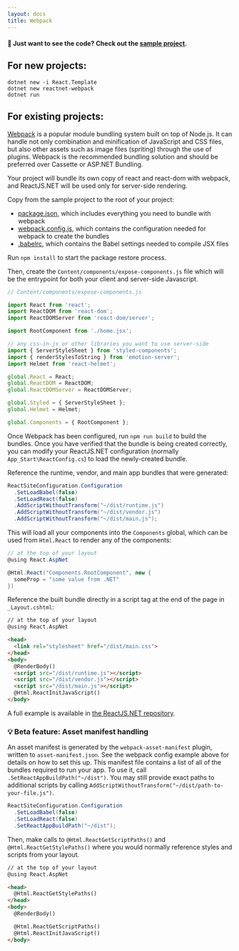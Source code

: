 ```yaml
---
layout: docs
title: Webpack
---
```


#### 👀  Just want to see the code? Check out the [sample project](https://github.com/reactjs/React.NET/tree/main/src/React.Template/reactnet-webpack).

## For new projects:

```
dotnet new -i React.Template
dotnet new reactnet-webpack
dotnet run
```

## For existing projects:

[Webpack](https://webpack.js.org/) is a popular module bundling system built on top of Node.js. It can handle not only combination and minification of JavaScript and CSS files, but also other assets such as image files (spriting) through the use of plugins. Webpack is the recommended bundling solution and should be preferred over Cassette or ASP.NET Bundling.

Your project will bundle its own copy of react and react-dom with webpack, and ReactJS.NET will be used only for server-side rendering.

Copy from the sample project to the root of your project:

- [package.json](https://github.com/reactjs/React.NET/blob/main/src/React.Template/reactnet-webpack/package.json), which includes everything you need to bundle with webpack
- [webpack.config.js](https://github.com/reactjs/React.NET/blob/main/src/React.Template/reactnet-webpack/webpack.config.js), which contains the configuration needed for webpack to create the bundles
- [.babelrc](https://github.com/reactjs/React.NET/blob/main/src/React.Template/reactnet-webpack/.babelrc), which contains the Babel settings needed to compile JSX files

Run `npm install` to start the package restore process.

Then, create the `Content/components/expose-components.js` file which will be the entrypoint for both your client and server-side Javascript.

```javascript
// Content/components/expose-components.js

import React from 'react';
import ReactDOM from 'react-dom';
import ReactDOMServer from 'react-dom/server';

import RootComponent from './home.jsx';

// any css-in-js or other libraries you want to use server-side
import { ServerStyleSheet } from 'styled-components';
import { renderStylesToString } from 'emotion-server';
import Helmet from 'react-helmet';

global.React = React;
global.ReactDOM = ReactDOM;
global.ReactDOMServer = ReactDOMServer;

global.Styled = { ServerStyleSheet };
global.Helmet = Helmet;

global.Components = { RootComponent };
```

Once Webpack has been configured, run `npm run build` to build the bundles. Once you have verified that the bundle is being created correctly, you can modify your ReactJS.NET configuration (normally `App_Start\ReactConfig.cs`) to load the newly-created bundle.

Reference the runtime, vendor, and main app bundles that were generated:

```csharp
ReactSiteConfiguration.Configuration
  .SetLoadBabel(false)
  .SetLoadReact(false)
  .AddScriptWithoutTransform("~/dist/runtime.js")
  .AddScriptWithoutTransform("~/dist/vendor.js")
  .AddScriptWithoutTransform("~/dist/main.js");
```

This will load all your components into the `Components` global, which can be used from `Html.React` to render any of the components:

```csharp
// at the top of your layout
@using React.AspNet

@Html.React("Components.RootComponent", new {
  someProp = "some value from .NET"
})
```

Reference the built bundle directly in a script tag at the end of the page in `_Layout.cshtml`:

```html
// at the top of your layout
@using React.AspNet

<head>
  <link rel="stylesheet" href="/dist/main.css">
</head>
<body>
  @RenderBody()
  <script src="/dist/runtime.js"></script>
  <script src="/dist/vendor.js"></script>
  <script src="/dist/main.js"></script>
  @Html.ReactInitJavaScript()
</body>
```

A full example is available in [the ReactJS.NET repository](https://github.com/reactjs/React.NET/tree/main/src/React.Template/reactnet-webpack).

### 💡  Beta feature: Asset manifest handling

An asset manifest is generated by the `webpack-asset-manifest` plugin, written to `asset-manifest.json`. See the webpack config example above for details on how to set this up. This manifest file contains a list of all of the bundles required to run your app. To use it, call `.SetReactAppBuildPath("~/dist")`. You may still provide exact paths to additional scripts by calling `AddScriptWithoutTransform("~/dist/path-to-your-file.js")`.

```csharp
ReactSiteConfiguration.Configuration
  .SetLoadBabel(false)
  .SetLoadReact(false)
  .SetReactAppBuildPath("~/dist");
```

Then, make calls to `@Html.ReactGetScriptPaths()` and `@Html.ReactGetStylePaths()` where you would normally reference styles and scripts from your layout.

```html
// at the top of your layout
@using React.AspNet

<head>
  @Html.ReactGetStylePaths()
</head>
<body>
  @RenderBody()

  @Html.ReactGetScriptPaths()
  @Html.ReactInitJavaScript()
</body>
```

